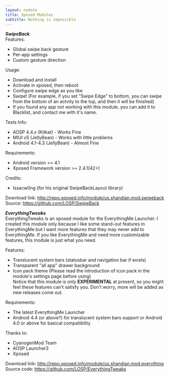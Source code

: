 ```yaml
---
layout: nodate
title: Xposed Modules
subtitle: Nothing is impossible
---
```

*__SwipeBack__*  
Features:  
* Global swipe back gesture  
* Per-app settings  
* Custom gesture direction  

Usage:  
* Download and install  
* Activate in xposed, then reboot  
* Configure swipe edge as you like  
* Swipe! (For example, if you set "Swipe Edge" to bottom, you can swipe from the bottom of an actvity to the top, and then it will be finished)  
* If you found any app not working with this module, you can add it to Blacklist, and contact me with it's name.  

Tests Info:  
* AOSP 4.4.x (Kitkat) - Works Fine  
* MIUI v5 (JellyBean) - Works with little problems  
* Android 4.1-4.3 (JellyBean) - Almost Fine

Requirements:  
* Android version >= 4.1  
* Xposed Framework version >= 2.4.1(42+)  

Credits:  
* Issacw0ng (for his original SwipeBackLayout library)

Download link: <http://repo.xposed.info/module/us.shandian.mod.swipeback>  
Source: <https://github.com/LOSP/SwipeBack>

*__EverythingTweaks__*  
EverythingTweaks is an xposed module for the EverythingMe Launcher. I created this module only because I like some stand-out features in EverythingMe but I want more features that they may never add to EverythingMe. If you like EverythingMe and need more customizable features, this module is just what you need.

Features:  
* Translucent system bars (statusbar and navigation bar if exists)  
* Transparent "all app" drawer background  
* Icon pack theme (Please read the introduction of icon pack in the module's settings page before using)  
Notice that this module is only __EXPERIMENTAL__ at present, so you might feel these features can't satisfy you. Don't worry, more will be added as new releases come out.

Requirements:  
* The latest EverythingMe Launcher  
* Android 4.4 (or above?) for translucent system bars support or Android 4.0 or above for basical compatibility

Thanks to:  
* CyanogenMod Team  
* AOSP Launcher3  
* Xposed

Download link: <http://repo.xposed.info/module/us.shandian.mod.everything>  
Source code: <https://github.com/LOSP/EverythingTweaks>
